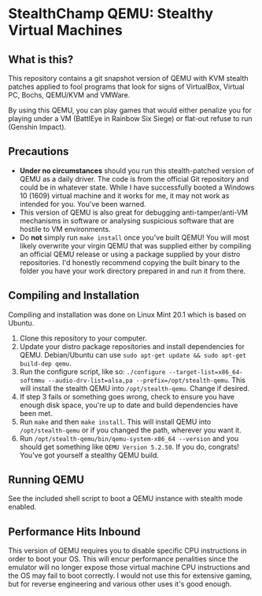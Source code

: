 # StealthChamp QEMU: Stealthy Virtual Machines

## What is this?

This repository contains a git snapshot version of QEMU with KVM stealth patches applied to fool programs that look for signs of VirtualBox, Virtual PC, Bochs, QEMU/KVM and VMWare.

By using this QEMU, you can play games that would either penalize you for playing under a VM (BattlEye in Rainbow Six Siege) or flat-out refuse to run (Genshin Impact).

## Precautions

- **Under no circumstances** should you run this stealth-patched version of QEMU as a daily driver. The code is from the official Git repository and could be in whatever state. While I have 
successfully booted a Windows 10 (1609) virtual machine and it works for me, it may not work as intended for you. You've been warned.
- This version of QEMU is also great for debugging anti-tamper/anti-VM mechanisms in software or analysing suspicious software that are hostile to VM environments.
- Do **not** simply run `make install` once you've built QEMU! You will most likely overwrite your virgin QEMU that was supplied either by compiling an official QEMU release or using a
package supplied by your distro repositories. I'd honestly recommend copying the built binary to the folder you have your work directory prepared in and run it from there.

## Compiling and Installation

Compiling and installation was done on Linux Mint 20.1 which is based on Ubuntu.

1. Clone this repository to your computer.
2. Update your distro package repositories and install dependencies for QEMU. Debian/Ubuntu can use `sudo apt-get update && sudo apt-get build-dep qemu`.
3. Run the configure script, like so: `./configure --target-list=x86_64-softmmu --audio-drv-list=alsa,pa --prefix=/opt/stealth-qemu`. This will install the stealth QEMU into `/opt/stealth-qemu`. Change if desired.
4. If step 3 fails or something goes wrong, check to ensure you have enough disk space, you're up to date and build dependencies have been met.
5. Run `make` and then `make install`. This will install QEMU into `/opt/stealth-qemu` or if you changed the path, wherever you want it.
6. Run `/opt/stealth-qemu/bin/qemu-system-x86_64 --version` and you should get something like `QEMU Version 5.2.50`. If you do, congrats! You've got yourself a stealthy QEMU build.

## Running QEMU

See the included shell script to boot a QEMU instance with stealth mode enabled.

## Performance Hits Inbound

This version of QEMU requires you to disable specific CPU instructions in order to boot your OS. This will encur performance penalities since the emulator will no longer expose those
virtual machine CPU instructions and the OS may fail to boot correctly. I would not use this for extensive gaming, but for reverse engineering and various other uses it's good enough.

